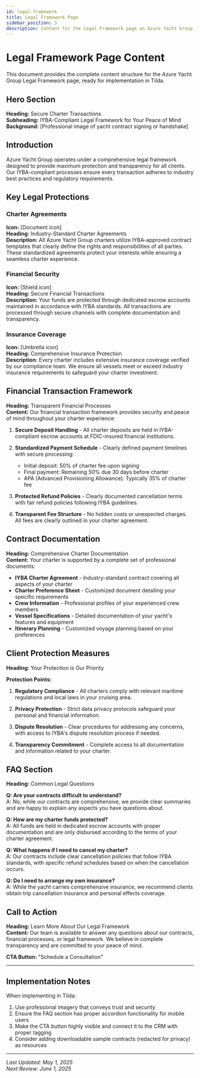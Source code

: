 ```yaml
---
id: legal-framework
title: Legal Framework Page
sidebar_position: 3
description: Content for the Legal Framework page on Azure Yacht Group website
---
```


# Legal Framework Page Content

This document provides the complete content structure for the Azure Yacht Group Legal Framework page, ready for implementation in Tilda.

## Hero Section
**Heading:** Secure Charter Transactions  
**Subheading:** IYBA-Compliant Legal Framework for Your Peace of Mind  
**Background:** [Professional image of yacht contract signing or handshake]

## Introduction
Azure Yacht Group operates under a comprehensive legal framework designed to provide maximum protection and transparency for all clients. Our IYBA-compliant processes ensure every transaction adheres to industry best practices and regulatory requirements.

## Key Legal Protections

### Charter Agreements
**Icon:** [Document icon]  
**Heading:** Industry-Standard Charter Agreements  
**Description:** All Azure Yacht Group charters utilize IYBA-approved contract templates that clearly define the rights and responsibilities of all parties. These standardized agreements protect your interests while ensuring a seamless charter experience.

### Financial Security
**Icon:** [Shield icon]  
**Heading:** Secure Financial Transactions  
**Description:** Your funds are protected through dedicated escrow accounts maintained in accordance with IYBA standards. All transactions are processed through secure channels with complete documentation and transparency.

### Insurance Coverage
**Icon:** [Umbrella icon]  
**Heading:** Comprehensive Insurance Protection  
**Description:** Every charter includes extensive insurance coverage verified by our compliance team. We ensure all vessels meet or exceed industry insurance requirements to safeguard your charter investment.

## Financial Transaction Framework

**Heading:** Transparent Financial Processes  
**Content:** Our financial transaction framework provides security and peace of mind throughout your charter experience:

1. **Secure Deposit Handling** - All charter deposits are held in IYBA-compliant escrow accounts at FDIC-insured financial institutions.

2. **Standardized Payment Schedule** - Clearly defined payment timelines with secure processing:
   - Initial deposit: 50% of charter fee upon signing
   - Final payment: Remaining 50% due 30 days before charter
   - APA (Advanced Provisioning Allowance): Typically 35% of charter fee

3. **Protected Refund Policies** - Clearly documented cancellation terms with fair refund policies following IYBA guidelines.

4. **Transparent Fee Structure** - No hidden costs or unexpected charges. All fees are clearly outlined in your charter agreement.

## Contract Documentation

**Heading:** Comprehensive Charter Documentation  
**Content:** Your charter is supported by a complete set of professional documents:

- **IYBA Charter Agreement** - Industry-standard contract covering all aspects of your charter
- **Charter Preference Sheet** - Customized document detailing your specific requirements
- **Crew Information** - Professional profiles of your experienced crew members
- **Vessel Specifications** - Detailed documentation of your yacht's features and equipment
- **Itinerary Planning** - Customized voyage planning based on your preferences

## Client Protection Measures

**Heading:** Your Protection is Our Priority

**Protection Points:**
1. **Regulatory Compliance** - All charters comply with relevant maritime regulations and local laws in your cruising area.

2. **Privacy Protection** - Strict data privacy protocols safeguard your personal and financial information.

3. **Dispute Resolution** - Clear procedures for addressing any concerns, with access to IYBA's dispute resolution process if needed.

4. **Transparency Commitment** - Complete access to all documentation and information related to your charter.

## FAQ Section

**Heading:** Common Legal Questions

**Q: Are your contracts difficult to understand?**  
A: No, while our contracts are comprehensive, we provide clear summaries and are happy to explain any aspects you have questions about.

**Q: How are my charter funds protected?**  
A: All funds are held in dedicated escrow accounts with proper documentation and are only disbursed according to the terms of your charter agreement.

**Q: What happens if I need to cancel my charter?**  
A: Our contracts include clear cancellation policies that follow IYBA standards, with specific refund schedules based on when the cancellation occurs.

**Q: Do I need to arrange my own insurance?**  
A: While the yacht carries comprehensive insurance, we recommend clients obtain trip cancellation insurance and personal effects coverage.

## Call to Action
**Heading:** Learn More About Our Legal Framework  
**Content:** Our team is available to answer any questions about our contracts, financial processes, or legal framework. We believe in complete transparency and are committed to your peace of mind.

**CTA Button:** "Schedule a Consultation"

---

## Implementation Notes

When implementing in Tilda:
1. Use professional imagery that conveys trust and security
2. Ensure the FAQ section has proper accordion functionality for mobile users
3. Make the CTA button highly visible and connect it to the CRM with proper tagging
4. Consider adding downloadable sample contracts (redacted for privacy) as resources

---

*Last Updated: May 1, 2025*  
*Next Review: June 1, 2025* 